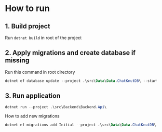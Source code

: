 # How to run

## 1. Build project
Run ```dotnet build``` in root of the project

## 2. Apply migrations and create database if missing
Run this command in root directory

```ps1
dotnet ef database update --project .\src\Data\Data.ChatKnutDB\ --startup-project .\src\Backend\Backend.Api\ --context ChatKnutDBContext
```

## 3. Run application
```ps1
dotnet run --project .\src\Backend\Backend.Api\
```

How to add new migrations

```ps1
dotnet ef migrations add Initial --project .\src\Data\Data.ChatKnutDB\ --startup-project .\src\Backend\Backend.Api\ --context ChatKnutDBContext
```